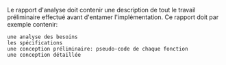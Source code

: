 Le rapport d'analyse doit contenir une description de tout le travail préliminaire effectué avant d'entamer l'implémentation. Ce rapport doit par exemple contenir:

    une analyse des besoins
    les spécifications
    une conception préliminaire: pseudo-code de chaque fonction
    une conception détaillée

